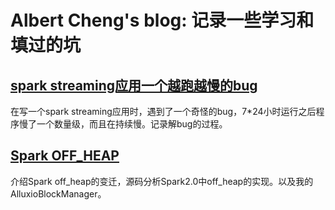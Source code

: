 # Albert Cheng's blog: 记录一些学习和填过的坑
## [spark streaming应用一个越跑越慢的bug](./spark/a-bug-in-streaming-app.md)
在写一个spark streaming应用时，遇到了一个奇怪的bug，7*24小时运行之后程序慢了一个数量级，而且在持续慢。记录解bug的过程。
## [Spark OFF_HEAP](./spark/spark-off_heap.md)
介绍Spark off_heap的变迁，源码分析Spark2.0中off_heap的实现。以及我的AlluxioBlockManager。
